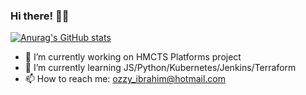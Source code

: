### Hi there! 👋🏾


[![Anurag's GitHub stats](https://github-readme-stats.vercel.app/api?username=ozzyib)](https://github.com/ozzyib/github-readme-stats)

- 🔭 I’m currently working on HMCTS Platforms project
- 🌱 I’m currently learning JS/Python/Kubernetes/Jenkins/Terraform
- 📫 How to reach me: ozzy_ibrahim@hotmail.com

<!--
**ozzyib/ozzyib** is a ✨ _special_ ✨ repository because its `README.md` (this file) appears on your GitHub profile.

Here are some ideas to get you started:

- 🔭 I’m currently working on ...
- 🌱 I’m currently learning ...
- 👯 I’m looking to collaborate on ...
- 🤔 I’m looking for help with ...
- 💬 Ask me about ...
- 📫 How to reach me: ...
- 😄 Pronouns: ...
- ⚡ Fun fact: ...
-->
